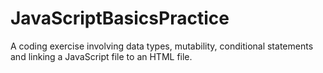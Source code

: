 # JavaScriptBasicsPractice

A coding exercise involving data types, mutability, conditional statements and linking a JavaScript file to an HTML file.
